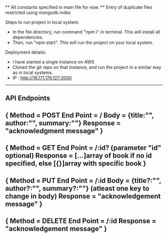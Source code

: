 ** All constants specified in main file for now.
** Entry of duplicate files restricted using mongodb index

Steps to run project in local system:
- In the file directory, run command "npm i" in terminal. This will install all dependencies.
- Then, run "npm start". This will run the project on your local system.

Deployment details:
- I have started a single instance on AWS
- Cloned the git repo on that instance, and run the project in a similar way as in local systems.
- IP : http://16.171.176.127:3000


-----------------------------------------------------------------------------------------------------------
API Endpoints
-----------------------------------------------------------------------------------------------------------
{
    Method = POST
    End Point = <server-ip>/ 
    Body = {title:"", author:"", summary:""} 
    Response = "acknowledgment message"
}
-----------------------------------------------------------------------------------------------------------
{
    Method = GET 
    End Point = <server-ip>/:id? (parameter "id" optional)
    Response = [...]array of book if no id specified, else [{}]array with specific book
}
-----------------------------------------------------------------------------------------------------------
{
    Method = PUT
    End Point = <server-ip>/:id
    Body = {title?:"", author?:"", summary?:""} (atleast one key to change in body)
    Response = "acknowledgement message"
}
-----------------------------------------------------------------------------------------------------------
{
    Method = DELETE
    End Point = <server-ip>/:id
    Response = "acknowledgement message"
}
-----------------------------------------------------------------------------------------------------------